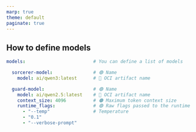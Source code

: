 ```yaml
---
marp: true
theme: default
paginate: true
---
```

<style>
.dodgerblue {
  color: dodgerblue;
}
.indianred {
  color: indianred;
}
</style>
## How to define models

```yaml
models:                         # You can define a list of models

  sorcerer-model:               # 🟢 Name
    model: ai/qwen3:latest      # 🔵 OCI artifact name

  guard-model:                  # 🟢 Name
    model: ai/qwen2.5:latest    # 🔵 OCI artifact name
    context_size: 4096          # 🟠 Maximum token context size 
    runtime_flags:              # 🟣 Raw flags passed to the runtime
      - "--temp"                # Temperature
      - "0.1"
      - "--verbose-prompt"
```
